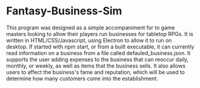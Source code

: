 # Fantasy-Business-Sim
This program was designed as a simple accompaniment for to game masters looking to allow their players run businesses for tabletop RPGs. It is written in HTML/CSS/Javascript,
using Electron to allow it to run on desktop. If started with npm start, or from a built executable, it can currently read information on a business from a file called
defauled_business.json. It supports the user adding expenses to the business that can reoccur daily, monthly, or weekly, as well as items that the business sells. It also allows
users to affect the business's fame and reputation, which will be used to determine how many customers come into the establishment.
